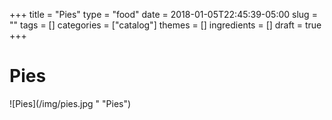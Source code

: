 +++
title = "Pies"
type = "food"
date = 2018-01-05T22:45:39-05:00
slug = ""
tags = []
categories = ["catalog"]
themes = []
ingredients = []
draft = true
+++

Pies
====

![Pies](/img/pies.jpg " "Pies")